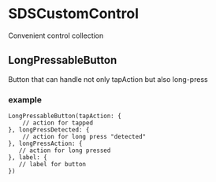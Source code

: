 # SDSCustomControl

Convenient control collection

## LongPressableButton
Button that can handle not only tapAction but also long-press

### example
```
LongPressableButton(tapAction: {
    // action for tapped
}, longPressDetected: {
    // action for long press "detected" 
}, longPressAction: {
   // action for long pressed
}, label: {
   // label for button
})

```
